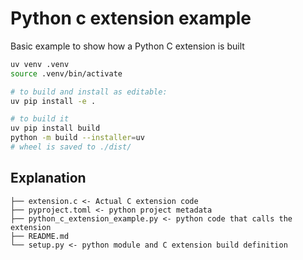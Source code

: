 # Python c extension example

Basic example to show how a Python C extension is built

```bash
uv venv .venv
source .venv/bin/activate

# to build and install as editable:
uv pip install -e .

# to build it
uv pip install build
python -m build --installer=uv
# wheel is saved to ./dist/
```

## Explanation

    ├── extension.c <- Actual C extension code
    ├── pyproject.toml <- python project metadata
    ├── python_c_extension_example.py <- python code that calls the extension
    ├── README.md
    └── setup.py <- python module and C extension build definition
